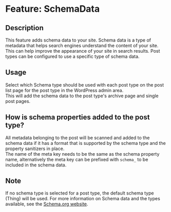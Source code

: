 # Feature: SchemaData

## Description
This feature adds schema data to your site. Schema data is a type of metadata that helps search engines understand the content of your site. This can help improve the appearance of your site in search results.
Post types can be configured to use a specific type of schema data.

## Usage
Select which Schema type should be used with each post type on the post list page for the post type in the WordPress admin area.  
This will add the schema data to the post type's archive page and single post pages.

## How is schema properties added to the post type?
All metadata belonging to the post will be scanned and added to the schema data if it has a format that is supported by the schema type and the property sanitizers in place.  
The name of the meta key needs to be the same as the schema property name, alternatively the meta key can be prefixed with `schema_` to be included in the schema data.

## Note
If no schema type is selected for a post type, the default schema type (Thing) will be used.
For more information on Schema data and the types available, see the [Schema.org website](https://schema.org/).